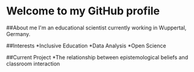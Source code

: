 # Welcome to my GitHub profile

##About me
I'm an educational scientist currently working in Wuppertal, Germany.

##Interests
*Inclusive Education
*Data Analysis
*Open Science

##Current Project
*The relationship between epistemological beliefs and classroom interaction
